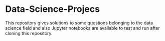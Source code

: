 # Data-Science-Projecs
This repository gives solutions to some questions belonging to the data science field and also Jupyter notebooks are available to test and run after cloning this repository.
